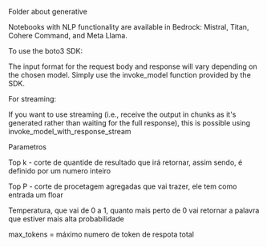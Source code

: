 
Folder about generative

Notebooks with NLP functionality are available in Bedrock: Mistral, Titan, Cohere Command, and Meta Llama.

To use the boto3 SDK:

The input format for the request body and response will vary depending on the chosen model.
Simply use the invoke_model function provided by the SDK.

For streaming:

If you want to use streaming (i.e., receive the output in chunks as it's generated rather than waiting for the full response), this is possible using invoke_model_with_response_stream

Parametros

Top k - corte de quantide de resultado que irá retornar, assim sendo, é definido por um numero inteiro

Top P - corte de procetagem agregadas que vai trazer, ele tem como entrada um floar

Temperatura, que vai de 0 a 1, quanto mais perto de 0 vai retornar a palavra que estiver mais alta probabilidade

max_tokens = máximo numero de token de respota total
